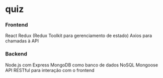 # quiz

### Frontend
React
Redux (Redux Toolkit para gerenciamento de estado)
Axios para chamadas à API

### Backend
Node.js com Express
MongoDB como banco de dados NoSQL
Mongoose
API RESTful para interação com o frontend
